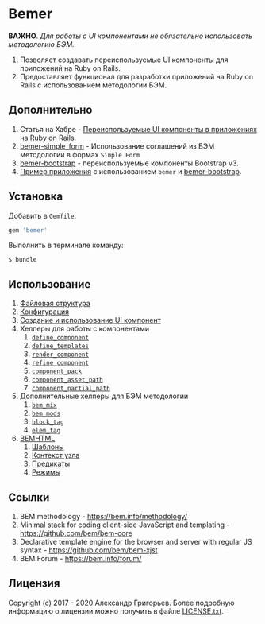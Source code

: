 # Bemer

**ВАЖНО**. *Для работы с UI компонентами не обязательно использовать методологию БЭМ.*

1. Позволяет создавать переиспользуемые UI компоненты для приложений на Ruby on Rails.
1. Предоставляет функционал для разработки приложений на Ruby on Rails с использованием методологии БЭМ.

## Дополнительно

1. Статья на Хабре - [Переиспользуемые UI компоненты в приложениях на Ruby on Rails](https://habrahabr.ru/post/352938/).
1. [bemer-simple_form](https://github.com/vill/bemer-simple_form) - Использование соглашений из БЭМ методологии в формах `Simple Form`
1. [bemer-bootstrap](https://github.com/vill/bemer-bootstrap) - переиспользуемые компоненты Bootstrap v3.
1. [Пример приложения](https://github.com/vill/bemer-example) с использованием `bemer` и [bemer-bootstrap](https://github.com/vill/bemer-bootstrap).

## Установка

Добавить в `Gemfile`:

```ruby
gem 'bemer'
```

Выполнить в терминале команду:

    $ bundle

## Использование

1. [Файловая структура](docs/%D0%A4%D0%B0%D0%B8%CC%86%D0%BB%D0%BE%D0%B2%D0%B0%D1%8F-%D1%81%D1%82%D1%80%D1%83%D0%BA%D1%82%D1%83%D1%80%D0%B0.md)
1. [Конфигурация](docs/%D0%9A%D0%BE%D0%BD%D1%84%D0%B8%D0%B3%D1%83%D1%80%D0%B0%D1%86%D0%B8%D1%8F.md)
1. [Создание и использование UI компонент](docs/%D0%A1%D0%BE%D0%B7%D0%B4%D0%B0%D0%BD%D0%B8%D0%B5-%D0%B8-%D0%B8%D1%81%D0%BF%D0%BE%D0%BB%D1%8C%D0%B7%D0%BE%D0%B2%D0%B0%D0%BD%D0%B8%D0%B5-UI-%D0%BA%D0%BE%D0%BC%D0%BF%D0%BE%D0%BD%D0%B5%D0%BD%D1%82.md)
1. Хелперы для работы с компонентами
    1. [`define_component`](docs/%D0%A5%D0%B5%D0%BB%D0%BF%D0%B5%D1%80-define_component.md)
    1. [`define_templates`](docs/%D0%A5%D0%B5%D0%BB%D0%BF%D0%B5%D1%80-define_templates.md)
    1. [`render_component`](docs/%D0%A5%D0%B5%D0%BB%D0%BF%D0%B5%D1%80-render_component.md)
    1. [`refine_component`](docs/%D0%A5%D0%B5%D0%BB%D0%BF%D0%B5%D1%80-refine_component.md)
    1. [`component_pack`](docs/%D0%A5%D0%B5%D0%BB%D0%BF%D0%B5%D1%80-component_pack.md)
    1. [`component_asset_path`](docs/%D0%A5%D0%B5%D0%BB%D0%BF%D0%B5%D1%80-component_asset_path.md)
    1. [`component_partial_path`](docs/%D0%A5%D0%B5%D0%BB%D0%BF%D0%B5%D1%80-component_partial_path.md)
1. Дополнительные хелперы для БЭМ методологии
    1. [`bem_mix`](docs/%D0%A5%D0%B5%D0%BB%D0%BF%D0%B5%D1%80-bem_mix.md)
    1. [`bem_mods`](docs/%D0%A5%D0%B5%D0%BB%D0%BF%D0%B5%D1%80-bem_mods.md)
    1. [`block_tag`](docs/%D0%A5%D0%B5%D0%BB%D0%BF%D0%B5%D1%80-block_tag.md)
    1. [`elem_tag`](docs/%D0%A5%D0%B5%D0%BB%D0%BF%D0%B5%D1%80-elem_tag.md)
1. [BEMHTML](docs/BEMHTML.md)
    1. [Шаблоны](docs/%D0%A8%D0%B0%D0%B1%D0%BB%D0%BE%D0%BD%D1%8B.md)
    1. [Контекст узла](docs/%D0%9A%D0%BE%D0%BD%D1%82%D0%B5%D0%BA%D1%81%D1%82-%D1%83%D0%B7%D0%BB%D0%B0.md)
    1. [Предикаты](docs/%D0%9F%D1%80%D0%B5%D0%B4%D0%B8%D0%BA%D0%B0%D1%82%D1%8B.md)
    1. [Режимы](docs/%D0%A0%D0%B5%D0%B6%D0%B8%D0%BC%D1%8B.md)

## Ссылки

1. BEM methodology - https://bem.info/methodology/
1. Minimal stack for coding client-side JavaScript and templating - https://github.com/bem/bem-core
1. Declarative template engine for the browser and server with regular JS syntax - https://github.com/bem/bem-xjst
1. BEM Forum - https://bem.info/forum/

## Лицензия

Copyright (c) 2017 - 2020 Александр Григорьев. Более подробную информацию о лицензии можно получить в файле [LICENSE.txt](LICENSE.txt).
